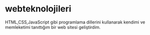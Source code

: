 # webteknolojileri

HTML,CSS,JavaScript gibi programlama dillerini kullanarak kendimi ve memleketimi tanıttığım bir web sitesi geliştirdim.
